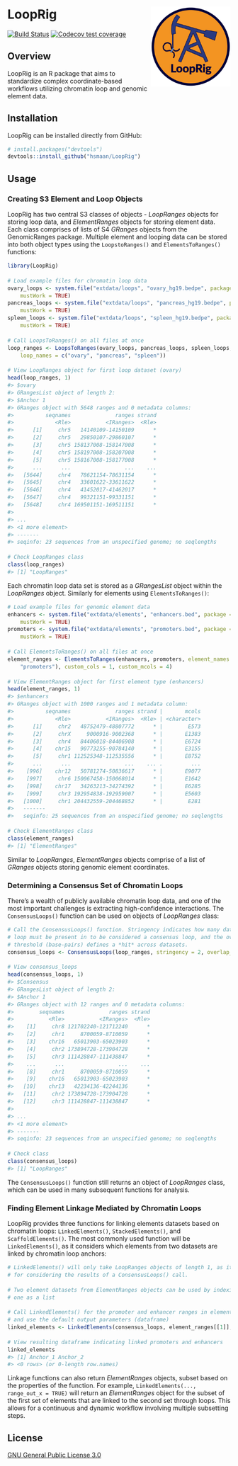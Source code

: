 
<!-- README.md is generated from README.Rmd. Please edit that file -->

# LoopRig <img src="man/figures/looprig_logo.png" height="180px" align="right"/>

[![Build
Status](https://travis-ci.com/hsmaan/LoopRig.svg?token=jBqxwnZzU1qwLZyzpxME&branch=master)](https://travis-ci.com/hsmaan/LoopRig)
[![Codecov test
coverage](https://codecov.io/gh/hsmaan/LoopKit/branch/master/graph/badge.svg)](https://codecov.io/gh/hsmaan/LoopKit?branch=master)

## Overview

LoopRig is an R package that aims to standardize complex
coordinate-based workflows utilizing chromatin loop and genomic element
data.

## Installation

LoopRig can be installed directly from GitHub:

``` r
# install.packages("devtools")
devtools::install_github("hsmaan/LoopRig")
```

## Usage

### Creating S3 Element and Loop Objects

LoopRig has two central S3 classes of objects - *LoopRanges* objects for
storing loop data, and *ElementRanges* objects for storing element data.
Each class comprises of lists of S4 *GRanges* objects from the
GenomicRanges package. Multiple element and looping data can be stored
into both object types using the `LoopstoRanges()` and
`ElementsToRanges()` functions:

``` r
library(LoopRig)

# Load example files for chromatin loop data
ovary_loops <- system.file("extdata/loops", "ovary_hg19.bedpe", package = "LoopRig", 
    mustWork = TRUE)
pancreas_loops <- system.file("extdata/loops", "pancreas_hg19.bedpe", package = "LoopRig", 
    mustWork = TRUE)
spleen_loops <- system.file("extdata/loops", "spleen_hg19.bedpe", package = "LoopRig", 
    mustWork = TRUE)

# Call LoopsToRanges() on all files at once
loop_ranges <- LoopsToRanges(ovary_loops, pancreas_loops, spleen_loops, custom_cols = 0, 
    loop_names = c("ovary", "pancreas", "spleen"))

# View LoopRanges object for first loop dataset (ovary)
head(loop_ranges, 1)
#> $ovary
#> GRangesList object of length 2:
#> $Anchor 1 
#> GRanges object with 5648 ranges and 0 metadata columns:
#>          seqnames              ranges strand
#>             <Rle>           <IRanges>  <Rle>
#>      [1]     chr5   14140109-14150109      *
#>      [2]     chr5   29850107-29860107      *
#>      [3]     chr5 158137008-158147008      *
#>      [4]     chr5 158197008-158207008      *
#>      [5]     chr5 158167008-158177008      *
#>      ...      ...                 ...    ...
#>   [5644]     chr4   78621154-78631154      *
#>   [5645]     chr4   33601622-33611622      *
#>   [5646]     chr4   41452017-41462017      *
#>   [5647]     chr4   99321151-99331151      *
#>   [5648]     chr4 169501151-169511151      *
#> 
#> ...
#> <1 more element>
#> -------
#> seqinfo: 23 sequences from an unspecified genome; no seqlengths

# Check LoopRanges class
class(loop_ranges)
#> [1] "LoopRanges"
```

Each chromatin loop data set is stored as a *GRangesList* object within
the *LoopRanges* object. Similarly for elements using
`ElementsToRanges()`:

``` r
# Load example files for genomic element data
enhancers <- system.file("extdata/elements", "enhancers.bed", package = "LoopRig", 
    mustWork = TRUE)
promoters <- system.file("extdata/elements", "promoters.bed", package = "LoopRig", 
    mustWork = TRUE)

# Call ElementsToRanges() on all files at once
element_ranges <- ElementsToRanges(enhancers, promoters, element_names = c("enhancers", 
    "promoters"), custom_cols = 1, custom_mcols = 4)

# View ElementRanges object for first element type (enhancers)
head(element_ranges, 1)
#> $enhancers
#> GRanges object with 1000 ranges and 1 metadata column:
#>          seqnames              ranges strand |       mcols
#>             <Rle>           <IRanges>  <Rle> | <character>
#>      [1]     chr2   48752479-48807772      * |        E573
#>      [2]     chrX     9000916-9002368      * |       E1383
#>      [3]     chr4   84406018-84406908      * |       E6724
#>      [4]    chr15   90773255-90784140      * |       E3155
#>      [5]     chr1 112525348-112535556      * |       E8752
#>      ...      ...                 ...    ... .         ...
#>    [996]    chr12   50781274-50836617      * |       E9077
#>    [997]     chr6 150067458-150068014      * |       E1642
#>    [998]    chr17   34263213-34274392      * |       E6285
#>    [999]     chr3 192954838-192959007      * |       E5603
#>   [1000]     chr1 204432559-204468852      * |        E281
#>   -------
#>   seqinfo: 25 sequences from an unspecified genome; no seqlengths

# Check ElementRanges class
class(element_ranges)
#> [1] "ElementRanges"
```

Similar to *LoopRanges*, *ElementRanges* objects comprise of a list of
*GRanges* objects storing genomic element coordinates.

### Determining a Consensus Set of Chromatin Loops

There’s a wealth of publicly available chromatin loop data, and one of
the most important challenges is extracting high-confidence
interactions. The `ConsensusLoops()` function can be used on objects of
*LoopRanges*
class:

``` r
# Call the ConsensusLoops() function. Stringency indicates how many datasets a
# loop must be present in to be considered a consensus loop, and the overlap
# threshold (base-pairs) defines a *hit* across datasets.
consensus_loops <- ConsensusLoops(loop_ranges, stringency = 2, overlap_threshold = 10)

# View consensus_loops
head(consensus_loops, 1)
#> $Consensus
#> GRangesList object of length 2:
#> $Anchor 1 
#> GRanges object with 12 ranges and 0 metadata columns:
#>        seqnames              ranges strand
#>           <Rle>           <IRanges>  <Rle>
#>    [1]     chr8 121702240-121712240      *
#>    [2]     chr1     8700059-8710059      *
#>    [3]    chr16   65013903-65023903      *
#>    [4]     chr2 173894728-173904728      *
#>    [5]     chr3 111428847-111438847      *
#>    ...      ...                 ...    ...
#>    [8]     chr1     8700059-8710059      *
#>    [9]    chr16   65013903-65023903      *
#>   [10]    chr13   42234136-42244136      *
#>   [11]     chr2 173894728-173904728      *
#>   [12]     chr3 111428847-111438847      *
#> 
#> ...
#> <1 more element>
#> -------
#> seqinfo: 23 sequences from an unspecified genome; no seqlengths

# Check class
class(consensus_loops)
#> [1] "LoopRanges"
```

The `ConsensusLoops()` function still returns an object of *LoopRanges*
class, which can be used in many subsequent functions for analysis.

### Finding Element Linkage Mediated by Chromatin Loops

LoopRig provides three functions for linking elements datasets based on
chromatin loops: `LinkedElements()`, `StackedElements()`, and
`ScaffoldElements()`. The most commonly used function will be
`LinkedElements()`, as it considers which elements from two datasets are
linked by chromatin loop
anchors:

``` r
# LinkedElements() will only take LoopRanges objects of length 1, as it is built
# for considering the results of a ConsensusLoops() call.

# Two element datasets from ElementRanges objects can be used by indexing each
# one as a list

# Call LinkedElements() for the promoter and enhancer ranges in element_ranges
# and use the default output parameters (dataframe)
linked_elements <- LinkedElements(consensus_loops, element_ranges[[1]], element_ranges[[2]])

# View resulting dataframe indicating linked promoters and enhancers
linked_elements
#> [1] Anchor_1 Anchor_2
#> <0 rows> (or 0-length row.names)
```

Linkage functions can also return *ElementRanges* objects, subset based
on the properties of the function. For example, `LinkedElements(...,
range_out_x = TRUE)` will return an *ElementRanges* object for the
subset of the first set of elements that are linked to the second set
through loops. This allows for a continuous and dynamic workflow
involving multiple subsetting steps.

## License

[GNU General Public
License 3.0](https://github.com/hsmaan/LoopRig/blob/master/LICENSE)
